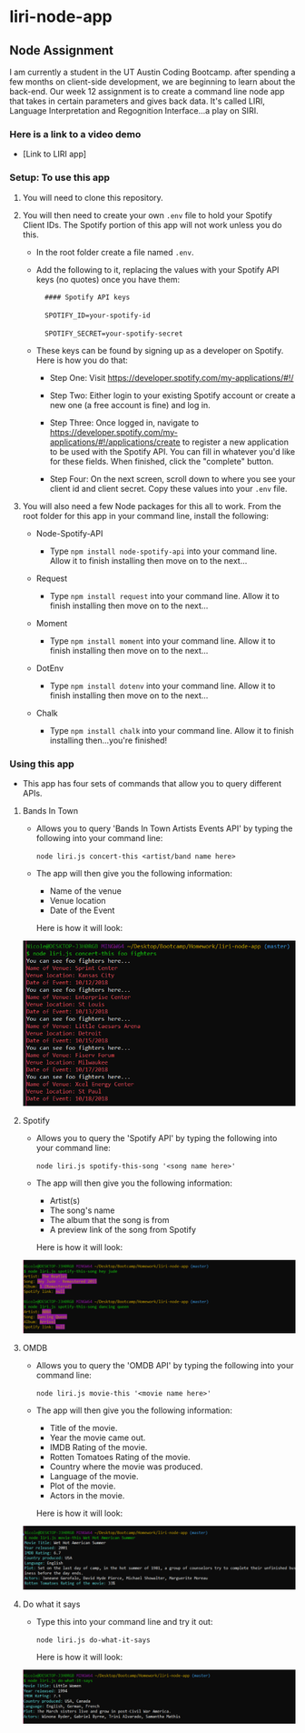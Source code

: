 # liri-node-app
## Node Assignment

I am currently a student in the UT Austin Coding Bootcamp. after spending a few months on client-side development, we are beginning to learn about the back-end. Our week 12 assignment is to create a command line node app that takes in certain parameters and gives back data. It's called LIRI, Language Interpretation and Regognition Interface...a play on SIRI.

### Here is a link to a video demo

* [Link to LIRI app] 

### Setup: To use this app

1. You will need to clone this repository.

2. You will then need to create your own `.env` file to hold your Spotify Client IDs. The Spotify portion of this app will not work unless you do this.

    * In the root folder create a file named `.env`.

    * Add the following to it, replacing the values with your Spotify API keys (no quotes) once you have them:

            #### Spotify API keys

            SPOTIFY_ID=your-spotify-id

            SPOTIFY_SECRET=your-spotify-secret

    * These keys can be found by signing up as a developer on Spotify. Here is how you do that:

        * Step One: Visit <https://developer.spotify.com/my-applications/#!/>

        * Step Two: Either login to your existing Spotify account or create a new one (a free account is fine) and log in.

        * Step Three: Once logged in, navigate to <https://developer.spotify.com/my-applications/#!/applications/create> to register a new application to be used with the Spotify API. You can fill in whatever you'd like for these fields. When finished, click the "complete" button.

        * Step Four: On the next screen, scroll down to where you see your client id and client secret. Copy these values into your `.env` file.

3. You will also need a few Node packages for this all to work. From the root folder for this app in your command line, install the following:

    * Node-Spotify-API
        * Type `npm install node-spotify-api` into your command line. Allow it to finish installing then move on to the next...

    * Request
        * Type `npm install request` into your command line. Allow it to finish installing then move on to the next...

    * Moment
        * Type `npm install moment` into your command line. Allow it to finish installing then move on to the next...

    * DotEnv
        * Type `npm install dotenv` into your command line. Allow it to finish installing then move on to the next...

    * Chalk
        * Type `npm install chalk` into your command line. Allow it to finish installing then...you're finished!

### Using this app

* This app has four sets of commands that allow you to query different APIs.

1. Bands In Town

    * Allows you to query 'Bands In Town Artists Events API' by typing the following into your command line: 
        
        `node liri.js concert-this <artist/band name here>`
    
    * The app will then give you the following information:
        
        * Name of the venue
        * Venue location
        * Date of the Event
        
       Here is how it will look:

    ![Image of concert-this command](/images/concert.png)

2. Spotify

    * Allows you to query the 'Spotify API' by typing the following into your command line:

        `node liri.js spotify-this-song '<song name here>'`

    * The app will then give you the following information:
        
        * Artist(s)
        * The song's name
        * The album that the song is from
        * A preview link of the song from Spotify

        Here is how it will look:

    ![Image of spotify-this-song command](/images/spotify.png)

3. OMDB

     * Allows you to query the 'OMDB API' by typing the following into your command line:

        `node liri.js movie-this '<movie name here>'`

    * The app will then give you the following information:

        * Title of the movie.
        * Year the movie came out.
        * IMDB Rating of the movie.
        * Rotten Tomatoes Rating of the movie.
        * Country where the movie was produced.
        * Language of the movie.
        * Plot of the movie.
        * Actors in the movie.

         Here is how it will look:

    ![Image of movie-this command](/images/movie.png)

4. Do what it says

    * Type this into your command line and try it out:

        `node liri.js do-what-it-says`

        Here is how it will look:

    ![Image of do-what-it-says command](/images/DoIt.png)